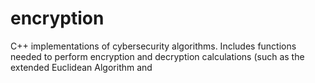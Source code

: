 # encryption

C++ implementations of cybersecurity algorithms.
Includes functions needed to perform encryption and decryption calculations (such as the extended Euclidean Algorithm and 
